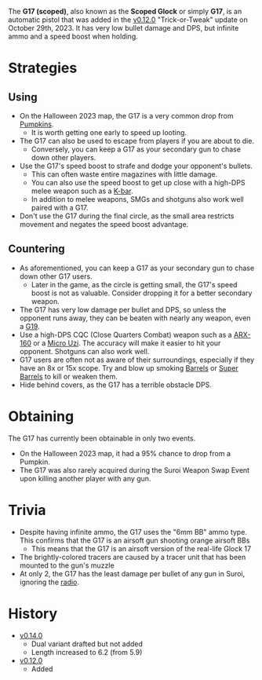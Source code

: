 <Event />

The **G17 (scoped)**, also known as the **Scoped Glock** or simply **G17**, is an automatic pistol that was added in the [v0.12.0](https://github.com/HasangerGames/suroi/releases/tag/v0.12.0) "Trick-or-Tweak" update on October 29th, 2023. It has very low bullet damage and DPS, but infinite ammo and a speed boost when holding.

# Strategies

## Using

- On the Halloween 2023 map, the G17 is a very common drop from [Pumpkins](/obstacles/pumpkin).
  - It is worth getting one early to speed up looting.
- The G17 can also be used to escape from players if you are about to die.
  - Conversely, you can keep a G17 as your secondary gun to chase down other players.
- Use the G17's speed boost to strafe and dodge your opponent's bullets.
  - This can often waste entire magazines with little damage.
  - You can also use the speed boost to get up close with a high-DPS melee weapon such as a [K-bar](/weapons/melee/kbar).
  - In addition to melee weapons, SMGs and shotguns also work well paired with a G17.
- Don't use the G17 during the final circle, as the small area restricts movement and negates the speed boost advantage.

## Countering

- As aforementioned, you can keep a G17 as your secondary gun to chase down other G17 users.
  - Later in the game, as the circle is getting small, the G17's speed boost is not as valuable. Consider dropping it for a better secondary weapon.
- The G17 has very low damage per bullet and DPS, so unless the opponent runs away, they can be beaten with nearly any weapon, even a [G19](/weapons/guns/g19).
- Use a high-DPS CQC (Close Quarters Combat) weapon such as a [ARX-160](/weapons/guns/arx160) or a [Micro Uzi](/weapons/guns/micro_uzi). The accuracy will make it easier to hit your opponent. Shotguns can also work well.
- G17 users are often not as aware of their surroundings, especially if they have an 8x or 15x scope. Try and blow up smoking [Barrels](/obstacles/barrel) or [Super Barrels](/obstacles/super_barrel) to kill or weaken them.
- Hide behind covers, as the G17 has a terrible obstacle DPS.

# Obtaining

The G17 has currently been obtainable in only two events.

- On the Halloween 2023 map, it had a 95% chance to drop from a Pumpkin.
- The G17 was also rarely acquired during the Suroi Weapon Swap Event upon killing another player with any gun.

# Trivia

- Despite having infinite ammo, the G17 uses the "6mm BB" ammo type. This confirms that the G17 is an airsoft gun shooting orange airsoft BBs
  - This means that the G17 is an airsoft version of the real-life Glock 17
- The brightly-colored tracers are caused by a tracer unit that has been mounted to the gun's muzzle
- At only 2, the G17 has the least damage per bullet of any gun in Suroi, ignoring the [radio](/weapons/guns/radio).

# History

- [v0.14.0](https://github.com/HasangerGames/suroi/releases/tag/v0.14.0)
  - Dual variant drafted but not added
  - Length increased to 6.2 (from 5.9)
- [v0.12.0](https://github.com/HasangerGames/suroi/releases/tag/v0.12.0)
  - Added
